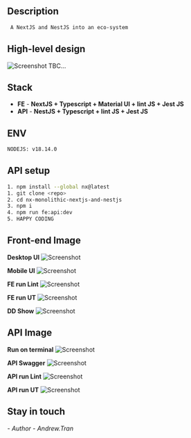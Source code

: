 ## Description
```bash
 A NextJS and NestJS into an eco-system
```
## High-level design
![Screenshot](public/HLD-arch.png?raw=true)
TBC...

## Stack
- **FE** - **NextJS + Typescript + Material UI + lint JS + Jest JS**
- **API** - **NestJS + Typescript + lint JS + Jest JS**

## ENV
```bash
NODEJS: v18.14.0
```

## API setup
```bash
1. npm install --global nx@latest
1. git clone <repo>
2. cd nx-monolithic-nextjs-and-nestjs
3. npm i
4. npm run fe:api:dev
5. HAPPY CODING
```

## Front-end Image
**Desktop UI**
![Screenshot](public/fe-deskop-ui.png?raw=true)

**Mobile UI**
![Screenshot](public/fe-mobile-ui.png?raw=true)

**FE run Lint**
![Screenshot](public/fe-lint.png?raw=true)

**FE run UT**
![Screenshot](public/fe-ut.png?raw=true)

**DD Show**
![Screenshot](public/db-show.png?raw=true)

## API Image
**Run on terminal**
![Screenshot](public/api-terminal.png?raw=true)

**API Swagger**
![Screenshot](public/api-swagger.png?raw=true)

**API run Lint**
![Screenshot](public/api-lint.png?raw=true)

**API run UT**
![Screenshot](public/api-ut.png?raw=true)

## Stay in touch

*- Author - Andrew.Tran*
